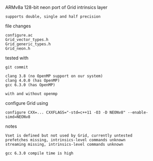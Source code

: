 ARMv8a 128-bit neon port of Grid intrinsics layer

    supports double, single and half precision


file changes

    configure.ac
    Grid_vector_types.h
    Grid_generic_types.h
    Grid_neon.h


tested with

    git commit

    clang 3.8 (no OpenMP support on our system)
    clang 4.0.0 (has OpenMP)
    gcc 6.3.0 (has OpenMP)

    with and without openmp


configure Grid using

    configure CXX=... CXXFLAGS="-std=c++11 -O3 -D NEONv8" --enable-simd=NEONv8


notes

    Vset is defined but not used by Grid, currently untested
    prefetches missing, intrinsics-level commands unknown
    streaming missing, intrinsics-level commands unknown

    gcc 6.3.0 compile time is high

